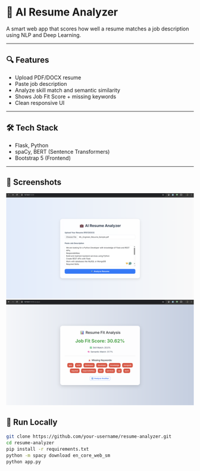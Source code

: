 # 🧠 AI Resume Analyzer

A smart web app that scores how well a resume matches a job description using NLP and Deep Learning.

---

## 🔍 Features

- Upload PDF/DOCX resume
- Paste job description
- Analyze skill match and semantic similarity
- Shows Job Fit Score + missing keywords
- Clean responsive UI

---

## 🛠️ Tech Stack

- Flask, Python
- spaCy, BERT (Sentence Transformers)
- Bootstrap 5 (Frontend)

---

## 📸 Screenshots

![Upload Page](screenshots/upload_page.png)  
![Result Page](screenshots/result_page.png)


## 🚀 Run Locally

```bash
git clone https://github.com/your-username/resume-analyzer.git
cd resume-analyzer
pip install -r requirements.txt
python -m spacy download en_core_web_sm
python app.py
